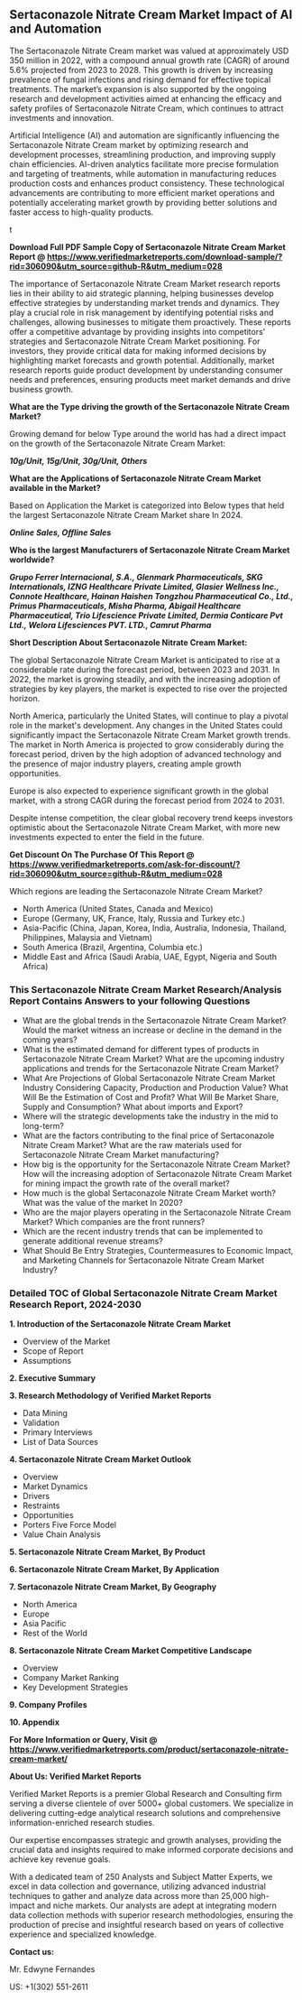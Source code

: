 <h2>Sertaconazole Nitrate Cream Market Impact of AI and Automation</h2><p>The Sertaconazole Nitrate Cream market was valued at approximately USD 350 million in 2022, with a compound annual growth rate (CAGR) of around 5.6% projected from 2023 to 2028. This growth is driven by increasing prevalence of fungal infections and rising demand for effective topical treatments. The market’s expansion is also supported by the ongoing research and development activities aimed at enhancing the efficacy and safety profiles of Sertaconazole Nitrate Cream, which continues to attract investments and innovation.</p><p>Artificial Intelligence (AI) and automation are significantly influencing the Sertaconazole Nitrate Cream market by optimizing research and development processes, streamlining production, and improving supply chain efficiencies. AI-driven analytics facilitate more precise formulation and targeting of treatments, while automation in manufacturing reduces production costs and enhances product consistency. These technological advancements are contributing to more efficient market operations and potentially accelerating market growth by providing better solutions and faster access to high-quality products.</p>t</p><p id="" class=""><strong>Download Full PDF Sample Copy of Sertaconazole Nitrate Cream Market Report @ <a href="https://www.verifiedmarketreports.com/download-sample/?rid=306090&utm_source=github-R&utm_medium=028" target="_blank">https://www.verifiedmarketreports.com/download-sample/?rid=306090&utm_source=github-R&utm_medium=028</a></strong></p><p>The importance of&nbsp;Sertaconazole Nitrate Cream Market research reports lies in their ability to aid strategic planning, helping businesses develop effective strategies by understanding market trends and dynamics. They play a crucial role in risk management by identifying potential risks and challenges, allowing businesses to mitigate them proactively. These reports offer a competitive advantage by providing insights into competitors' strategies and Sertaconazole Nitrate Cream Market positioning. For investors, they provide critical data for making informed decisions by highlighting market forecasts and growth potential. Additionally, market research reports guide product development by understanding consumer needs and preferences, ensuring products meet market demands and drive business growth.</p><p><strong>What are the&nbsp;Type driving the growth of the Sertaconazole Nitrate Cream Market?</strong></p><p id="" class="">Growing demand for below Type around the world has had a direct impact on the growth of the Sertaconazole Nitrate Cream Market:</p><em><strong>10g/Unit, 15g/Unit, 30g/Unit, Others</strong></em></p><strong>What are the&nbsp;Applications&nbsp;of Sertaconazole Nitrate Cream Market available in the Market?</strong></p><p id="" class="">Based on Application the Market is categorized into Below types that held the largest Sertaconazole Nitrate Cream Market share In 2024.</p><em><strong>Online Sales, Offline Sales</strong></em></p><strong>Who is the largest Manufacturers of Sertaconazole Nitrate Cream Market worldwide?</strong></p><p><em><strong>Grupo Ferrer Internacional, S.A., Glenmark Pharmaceuticals, SKG Internationals, IZNG Healthcare Private Limited, Glasier Wellness Inc., Connote Healthcare, Hainan Haishen Tongzhou Pharmaceutical Co., Ltd., Primus Pharmaceuticals, Misha Pharma, Abigail Healthcare Pharmaceutical, Trio Lifescience Private Limited, Dermia Conticare Pvt Ltd., Welora Lifesciences PVT. LTD., Camrut Pharma</strong></em></p><p id="" class=""><strong>Short Description About Sertaconazole Nitrate Cream Market:</strong></p><p>The global Sertaconazole Nitrate Cream Market is anticipated to rise at a considerable rate during the forecast period, between 2023 and 2031. In 2022, the market is growing steadily, and with the increasing adoption of strategies by key players, the market is expected to rise over the projected horizon.</p><p>North America, particularly the United States, will continue to play a pivotal role in the market's development. Any changes in the United States could significantly impact the Sertaconazole Nitrate Cream Market growth trends. The market in North America is projected to grow considerably during the forecast period, driven by the high adoption of advanced technology and the presence of major industry players, creating ample growth opportunities.</p><p>Europe is also expected to experience significant growth in the global market, with a strong CAGR during the forecast period from 2024 to 2031.</p><p>Despite intense competition, the clear global recovery trend keeps investors optimistic about the Sertaconazole Nitrate Cream Market, with more new investments expected to enter the field in the future.</p><p id="" class=""><strong>Get Discount On The Purchase Of This Report @ <a href="https://www.verifiedmarketreports.com/ask-for-discount/?rid=306090&utm_source=github-R&utm_medium=028" target="_blank">https://www.verifiedmarketreports.com/ask-for-discount/?rid=306090&utm_source=github-R&utm_medium=028</a></strong></p>Which regions are leading the Sertaconazole Nitrate Cream Market?</p><ul><li>North America (United States, Canada and Mexico)</li><li>Europe (Germany, UK, France, Italy, Russia and Turkey etc.)</li><li>Asia-Pacific (China, Japan, Korea, India, Australia, Indonesia, Thailand, Philippines, Malaysia and Vietnam)</li><li>South America (Brazil, Argentina, Columbia etc.)</li><li>Middle East and Africa (Saudi Arabia, UAE, Egypt, Nigeria and South Africa)</li></ul><h3 id="" class="">This Sertaconazole Nitrate Cream Market Research/Analysis Report Contains Answers to your following Questions</h3><ul><li>What are the global trends in the Sertaconazole Nitrate Cream Market? Would the market witness an increase or decline in the demand in the coming years?</li><li>What is the estimated demand for different types of products in Sertaconazole Nitrate Cream Market? What are the upcoming industry applications and trends for the Sertaconazole Nitrate Cream Market?</li><li>What Are Projections of Global Sertaconazole Nitrate Cream Market Industry Considering Capacity, Production and Production Value? What Will Be the Estimation of Cost and Profit? What Will Be Market Share, Supply and Consumption? What about imports and Export?</li><li>Where will the strategic developments take the industry in the mid to long-term?</li><li>What are the factors contributing to the final price of Sertaconazole Nitrate Cream Market? What are the raw materials used for Sertaconazole Nitrate Cream Market manufacturing?</li><li>How big is the opportunity for the Sertaconazole Nitrate Cream Market? How will the increasing adoption of Sertaconazole Nitrate Cream Market for mining impact the growth rate of the overall market?</li><li>How much is the global Sertaconazole Nitrate Cream Market worth? What was the value of the market In 2020?</li><li>Who are the major players operating in the Sertaconazole Nitrate Cream Market? Which companies are the front runners?</li><li>Which are the recent industry trends that can be implemented to generate additional revenue streams?</li><li>What Should Be Entry Strategies, Countermeasures to Economic Impact, and Marketing Channels for Sertaconazole Nitrate Cream Market Industry?</li></ul><h3 id="" class="">Detailed TOC of Global Sertaconazole Nitrate Cream Market Research Report, 2024-2030</h3><p id="" class=""><strong>1. Introduction of the Sertaconazole Nitrate Cream Market</strong></p><ul><li>Overview of the Market</li><li>Scope of Report</li><li>Assumptions</li></ul><p id="" class=""><strong>2. Executive Summary</strong></p><p id="" class=""><strong>3. Research Methodology of Verified Market Reports</strong></p><ul><li>Data Mining</li><li>Validation</li><li>Primary Interviews</li><li>List of Data Sources</li></ul><p id="" class=""><strong>4. Sertaconazole Nitrate Cream Market Outlook</strong></p><ul><li>Overview</li><li>Market Dynamics</li><li>Drivers</li><li>Restraints</li><li>Opportunities</li><li>Porters Five Force Model</li><li>Value Chain Analysis</li></ul><p id="" class=""><strong>5. Sertaconazole Nitrate Cream Market, By Product</strong></p><p id="" class=""><strong>6. Sertaconazole Nitrate Cream Market, By Application</strong></p><p id="" class=""><strong>7. Sertaconazole Nitrate Cream Market, By Geography</strong></p><ul><li>North America</li><li>Europe</li><li>Asia Pacific</li><li>Rest of the World</li></ul><p id="" class=""><strong>8. Sertaconazole Nitrate Cream Market Competitive Landscape</strong></p><ul><li>Overview</li><li>Company Market Ranking</li><li>Key Development Strategies</li></ul><p id="" class=""><strong>9. Company Profiles</strong></p><p id="" class=""><strong>10. Appendix</strong></p><p id="" class=""><strong>For More Information or Query, Visit @ <a href="https://www.verifiedmarketreports.com/product/sertaconazole-nitrate-cream-market/" target="_blank">https://www.verifiedmarketreports.com/product/sertaconazole-nitrate-cream-market/</a></strong></p><p id="" class=""><strong>About Us: Verified Market Reports</strong></p><p id="" class="">Verified Market Reports is a premier Global Research and Consulting firm serving a diverse clientele of over 5000+ global customers. We specialize in delivering cutting-edge analytical research solutions and comprehensive information-enriched research studies.</p><p id="" class="">Our expertise encompasses strategic and growth analyses, providing the crucial data and insights required to make informed corporate decisions and achieve key revenue goals.</p><p id="" class="">With a dedicated team of 250 Analysts and Subject Matter Experts, we excel in data collection and governance, utilizing advanced industrial techniques to gather and analyze data across more than 25,000 high-impact and niche markets. Our analysts are adept at integrating modern data collection methods with superior research methodologies, ensuring the production of precise and insightful research based on years of collective experience and specialized knowledge.</p><p id="" class=""><strong>Contact us:</strong></p><p id="" class="">Mr. Edwyne Fernandes</p><p id="" class="">US: +1(302) 551-2611</p>